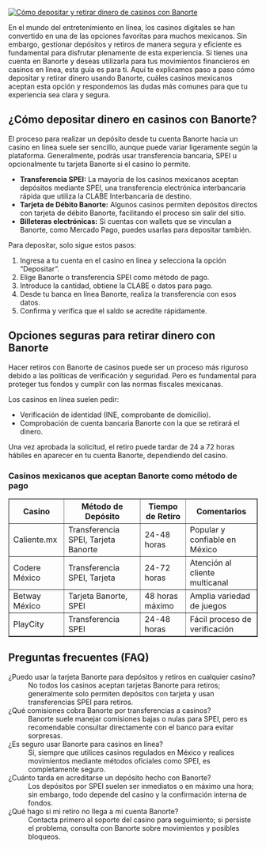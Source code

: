 [![Cómo depositar y retirar dinero de casinos con Banorte](https://123-caf.pages.dev/gitsignup.png)](https://vrmoo.ru/Bt82HjjY)

<p>En el mundo del entretenimiento en línea, los casinos digitales se han convertido en una de las opciones favoritas para muchos mexicanos. Sin embargo, gestionar depósitos y retiros de manera segura y eficiente es fundamental para disfrutar plenamente de esta experiencia. Si tienes una cuenta en Banorte y deseas utilizarla para tus movimientos financieros en casinos en línea, esta guía es para ti. Aquí te explicamos paso a paso cómo depositar y retirar dinero usando Banorte, cuáles casinos mexicanos aceptan esta opción y respondemos las dudas más comunes para que tu experiencia sea clara y segura.</p>  <h2>¿Cómo depositar dinero en casinos con Banorte?</h2> <p>El proceso para realizar un depósito desde tu cuenta Banorte hacia un casino en línea suele ser sencillo, aunque puede variar ligeramente según la plataforma. Generalmente, podrás usar transferencia bancaria, SPEI u opcionalmente tu tarjeta Banorte si el casino lo permite.</p> <ul>   <li><strong>Transferencia SPEI:</strong> La mayoría de los casinos mexicanos aceptan depósitos mediante SPEI, una transferencia electrónica interbancaria rápida que utiliza la CLABE Interbancaria de destino.</li>   <li><strong>Tarjeta de Débito Banorte:</strong> Algunos casinos permiten depósitos directos con tarjeta de débito Banorte, facilitando el proceso sin salir del sitio.</li>   <li><strong>Billeteras electrónicas:</strong> Si cuentas con wallets que se vinculan a Banorte, como Mercado Pago, puedes usarlas para depositar también.</li> </ul> <p>Para depositar, solo sigue estos pasos:</p> <ol>   <li>Ingresa a tu cuenta en el casino en línea y selecciona la opción “Depositar”.</li>   <li>Elige Banorte o transferencia SPEI como método de pago.</li>   <li>Introduce la cantidad, obtiene la CLABE o datos para pago.</li>   <li>Desde tu banca en línea Banorte, realiza la transferencia con esos datos.</li>   <li>Confirma y verifica que el saldo se acredite rápidamente.</li> </ol>  <h2>Opciones seguras para retirar dinero con Banorte</h2> <p>Hacer retiros con Banorte de casinos puede ser un proceso más riguroso debido a las políticas de verificación y seguridad. Pero es fundamental para proteger tus fondos y cumplir con las normas fiscales mexicanas.</p> <p>Los casinos en línea suelen pedir:</p> <ul>   <li>Verificación de identidad (INE, comprobante de domicilio).</li>   <li>Comprobación de cuenta bancaria Banorte con la que se retirará el dinero.</li> </ul> <p>Una vez aprobada la solicitud, el retiro puede tardar de 24 a 72 horas hábiles en aparecer en tu cuenta Banorte, dependiendo del casino.</p>  <h3>Casinos mexicanos que aceptan Banorte como método de pago</h3> <table border="1" cellpadding="8" cellspacing="0">   <thead>     <tr>       <th>Casino</th>       <th>Método de Depósito</th>       <th>Tiempo de Retiro</th>       <th>Comentarios</th>     </tr>   </thead>   <tbody>     <tr>       <td>Caliente.mx</td>       <td>Transferencia SPEI, Tarjeta Banorte</td>       <td>24-48 horas</td>       <td>Popular y confiable en México</td>     </tr>     <tr>       <td>Codere México</td>       <td>Transferencia SPEI, Tarjeta</td>       <td>24-72 horas</td>       <td>Atención al cliente multicanal</td>     </tr>     <tr>       <td>Betway México</td>       <td>Tarjeta Banorte, SPEI</td>       <td>48 horas máximo</td>       <td>Amplia variedad de juegos</td>     </tr>     <tr>       <td>PlayCity</td>       <td>Transferencia SPEI</td>       <td>24-48 horas</td>       <td>Fácil proceso de verificación</td>     </tr>   </tbody> </table>  <h2>Preguntas frecuentes (FAQ)</h2> <dl>   <dt>¿Puedo usar la tarjeta Banorte para depósitos y retiros en cualquier casino?</dt>   <dd>No todos los casinos aceptan tarjetas Banorte para retiros; generalmente solo permiten depósitos con tarjeta y usan transferencias SPEI para retiros.</dd>    <dt>¿Qué comisiones cobra Banorte por transferencias a casinos?</dt>   <dd>Banorte suele manejar comisiones bajas o nulas para SPEI, pero es recomendable consultar directamente con el banco para evitar sorpresas.</dd>    <dt>¿Es seguro usar Banorte para casinos en línea?</dt>   <dd>Sí, siempre que utilices casinos regulados en México y realices movimientos mediante métodos oficiales como SPEI, es completamente seguro.</dd>    <dt>¿Cuánto tarda en acreditarse un depósito hecho con Banorte?</dt>   <dd>Los depósitos por SPEI suelen ser inmediatos o en máximo una hora; sin embargo, todo depende del casino y la confirmación interna de fondos.</dd>    <dt>¿Qué hago si mi retiro no llega a mi cuenta Banorte?</dt>   <dd>Contacta primero al soporte del casino para seguimiento; si persiste el problema, consulta con Banorte sobre movimientos y posibles bloqueos.</dd> </dl>
